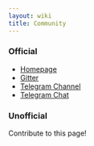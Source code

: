 ```yaml
---
layout: wiki
title: Community
---
```


### Official

- [Homepage](https://greenteaos.github.io)
- [Gitter](https://gitter.im/GreenteaOS/Lobby)
- [Telegram Channel](https://telegram.me/greenteaos_news)
- [Telegram Chat](https://telegram.me/greenteaos)

### Unofficial

Contribute to this page!
